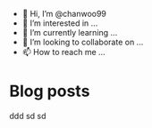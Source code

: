 - 👋 Hi, I’m @chanwoo99
- 👀 I’m interested in ...
- 🌱 I’m currently learning ...
- 💞️ I’m looking to collaborate on ...
- 📫 How to reach me ...

# Blog posts
<!-- BLOG-POST-LIST:START -->
<!-- BLOG-POST-LIST:END -->
ddd
sd
sd
